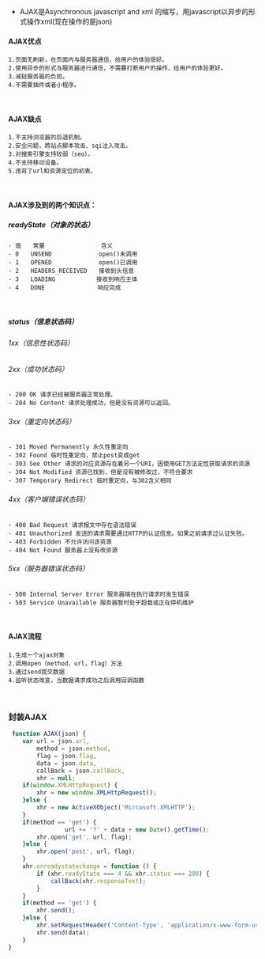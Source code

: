 * AJAX是Asynchronous javascript and xml 的缩写，用javascript以异步的形式操作xml(现在操作的是json)
#### AJAX优点
    1.页面无刷新，在页面内与服务器通信，给用户的体验很好。
    2.使用异步的形式与服务器进行通信，不需要打断用户的操作，给用户的体验更好。
    3.减轻服务器的负担。
    4.不需要插件或者小程序。
<br>

#### AJAX缺点
    1.不支持浏览器的后退机制。
    2.安全问题，跨站点脚本攻击、sqi注入攻击。
    3.对搜索引擎支持较弱（seo）。
    4.不支持移动设备。
    5.违背了url和资源定位的初衷。
<br>

#### AJAX涉及到的两个知识点：
##### readyState（对象的状态）
    - 值　　常量　　　　　　　　　 含义
    - 0　　UNSEND　　　　　　　　open()未调用
    - 1　　OPENED　　　　　　　　open()已调用
    - 2　　HEADERS_RECEIVED　　接收到头信息
    - 3　　LOADING　　　　　　　接收到响应主体
    - 4　　DONE　　　　　　　　　响应完成
<br>

##### status（信息状态码）
###### 1xx（信息性状态码）
###### 2xx（成功状态码）
    - 200 OK 请求已经被服务器正常处理。
    - 204 No Content 请求处理成功，但是没有资源可以返回。
###### 3xx（重定向状态码）
    - 301 Moved Permanently 永久性重定向
    - 302 Found 临时性重定向，禁止post变成get
    - 303 See Other 请求的对应资源存在着另一个URI，因使用GET方法定性获取请求的资源
    - 304 Not Modified 资源已找到，但是没有被修改过，不符合要求
    - 307 Temporary Redirect 临时重定向，与302含义相同
###### 4xx（客户端错误状态码）
    - 400 Bad Request 请求报文中存在语法错误
    - 401 Unauthorized 发送的请求需要通过HTTP的认证信息。如果之前请求过认证失败。
    - 403 Forbidden 不允许访问该资源
    - 404 Not Found 服务器上没有改资源
###### 5xx（服务器错误状态码）
    - 500 Internal Server Error 服务器端在执行请求时发生错误
    - 503 Service Unavailable 服务器暂时处于超载或正在停机维护
<br>

#### AJAX流程
    1.生成一个ajax对象
    2.调用open（method，url，flag）方法
    3.通过send提交数据
    4.监听状态改变，当数据请求成功之后调用回调函数
<br>

### 封装AJAX
```javascript
 function AJAX(json) {
	var url = json.url,
		method = json.method,
		flag = json.flag,
		data = json.data,
		callBack = json.callBack,
		xhr = null;
	if(window.XMLHttpRequest) {
		xhr = new window.XMLHttpRequest();
	}else {
		xhr = new ActiveXObject('Mircosoft.XMLHTTP');
	}			
	if(method == 'get') {
                url += '?' + data + new Date().getTime(); 
		xhr.open('get', url, flag);
	}else {
		xhr.open('post', url, flag);
	}
	xhr.onreadystatechange = function () {
		if (xhr.readyState === 4 && xhr.status === 200) {
			callBack(xhr.responseText);
		}
	}
	if(method == 'get') {
		xhr.send();
	}else {
		xhr.setRequestHeader('Content-Type', 'application/x-www-form-urle');
		xhr.send(data);
	}	
}
```